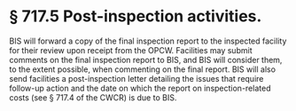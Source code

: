 # § 717.5   Post-inspection activities.

BIS will forward a copy of the final inspection report to the inspected facility for their review upon receipt from the OPCW. Facilities may submit comments on the final inspection report to BIS, and BIS will consider them, to the extent possible, when commenting on the final report. BIS will also send facilities a post-inspection letter detailing the issues that require follow-up action and the date on which the report on inspection-related costs (see § 717.4 of the CWCR) is due to BIS.





